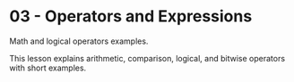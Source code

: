 # 03 - Operators and Expressions

Math and logical operators examples.

This lesson explains arithmetic, comparison, logical, and bitwise operators with short examples.
